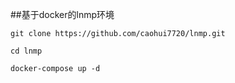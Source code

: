 ##基于docker的lnmp环境

    git clone https://github.com/caohui7720/lnmp.git

    cd lnmp
    
    docker-compose up -d
